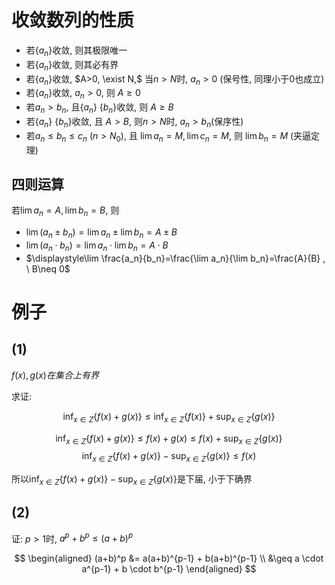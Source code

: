 # 收敛数列的性质

* 若$\{a_n\}$收敛, 则其极限唯一
* 若$\{a_n\}$收敛, 则其必有界
* 若$\{a_n\}$收敛, $A>0, \exist N,$ 当$n>N$时, $a_n>0$ (保号性, 同理小于0也成立)
* 若$\{a_n\}$收敛, $a_n>0$, 则 $A \geq 0$
* 若$a_n > b_n$, 且$\{a_n\} \ \{b_n\}$收敛, 则 $A \geq B$
* 若$\{a_n\} \ \{b_n\}$收敛, 且 $A>B$, 则$n>N$时, $a_n > b_n$(保序性)
* 若$a_n \leq b_n \leq c_n \ (n>N_0)$, 且 $\lim a_n = M, \lim c_n =M$, 则 $\lim b_n = M$ (夹逼定理)

## 四则运算

若$\lim a_n=A, \lim b_n=B$, 则

* $\lim (a_n \pm b_n)=\lim a_n\pm\lim b_n=A\pm B$
* $\lim (a_n \cdot b_n)=\lim a_n\cdot\lim b_n=A\cdot B$
* $\displaystyle\lim \frac{a_n}{b_n}=\frac{\lim a_n}{\lim b_n}=\frac{A}{B} , \ B\neq 0$

# 例子

## (1)

$f(x), g(x)在集合上有界$

求证: 

$$
\inf_{x\in Z}\{f(x)+g(x)\} \leq \inf_{x\in Z}\{f(x)\} + \sup_{x\in Z}\{g(x)\}
$$

$$
\inf_{x\in Z}\{f(x)+g(x)\} \leq f(x) + g(x) \leq f(x) + \sup_{x\in Z}\{g(x)\}
$$
$$
\inf_{x\in Z}\{f(x)+g(x)\} - \sup_{x\in Z}\{g(x)\} \leq f(x)
$$

所以$\displaystyle \inf_{x\in Z}\{f(x)+g(x)\} - \sup_{x\in Z}\{g(x)\}$是下届, 小于下确界

## (2)

证: $p > 1$时, $a^p + b^p \leq (a+b)^p$

$$
\begin{aligned}
(a+b)^p &= a(a+b)^{p-1} + b(a+b)^{p-1} \\
&\geq a \cdot a^{p-1} + b \cdot b^{p-1}
\end{aligned}
$$

